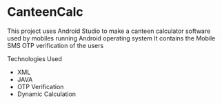 # CanteenCalc
This project uses Android Studio to make a canteen calculator software used by mobiles running Android operating system
It contains the Mobile SMS OTP verification of the users
 
Technologies Used
- XML
- JAVA
- OTP Verification
- Dynamic Calculation
